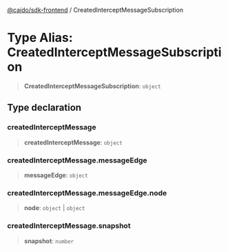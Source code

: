[@caido/sdk-frontend](../index.md) / CreatedInterceptMessageSubscription

# Type Alias: CreatedInterceptMessageSubscription

> **CreatedInterceptMessageSubscription**: `object`

## Type declaration

### createdInterceptMessage

> **createdInterceptMessage**: `object`

### createdInterceptMessage.messageEdge

> **messageEdge**: `object`

### createdInterceptMessage.messageEdge.node

> **node**: `object` \| `object`

### createdInterceptMessage.snapshot

> **snapshot**: `number`
